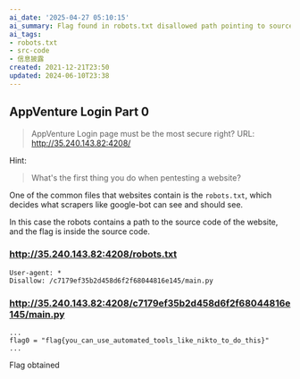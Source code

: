 ```yaml
---
ai_date: '2025-04-27 05:10:15'
ai_summary: Flag found in robots.txt disallowed path pointing to source code
ai_tags:
- robots.txt
- src-code
- 信息披露
created: 2021-12-21T23:50
updated: 2024-06-10T23:38
---
```


## AppVenture Login Part 0

> AppVenture Login page must be the most secure right? URL: http://35.240.143.82:4208/

Hint:

> What's the first thing you do when pentesting a website?

One of the common files that websites contain is the `robots.txt`, which decides what scrapers like google-bot can see and should see.

In this case the robots contains a path to the source code of the website, and the flag is inside the source code.

### http://35.240.143.82:4208/robots.txt

```
User-agent: *
Disallow: /c7179ef35b2d458d6f2f68044816e145/main.py
```

### http://35.240.143.82:4208/c7179ef35b2d458d6f2f68044816e145/main.py

```
...
flag0 = "flag{you_can_use_automated_tools_like_nikto_to_do_this}"
...
```

Flag obtained